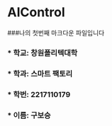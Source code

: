 # AIControl

###나의 첫번째 마크다운 파일입니다

### * 학교: 창원폴리텍대학
### * 학과: 스마트 팩토리
### * 학번: 2217110179
### * 이름: 구보승




